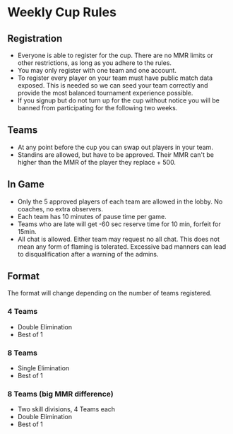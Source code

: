 # Weekly Cup Rules

## Registration
* Everyone is able to register for the cup. There are no MMR limits or other restrictions, as long as you adhere to the rules.
* You may only register with one team and one account.
* To register every player on your team must have public match data exposed. This is needed so we can seed your team correctly and provide the most balanced tournament experience possible.
* If you signup but do not turn up for the cup without notice you will be banned from participating for the following two weeks.

## Teams
* At any point before the cup you can swap out players in your team.
* Standins are allowed, but have to be approved. Their MMR can't be higher than the MMR of the player they replace + 500.

## In Game
* Only the 5 approved players of each team are allowed in the lobby. No coaches, no extra observers.
* Each team has 10 minutes of pause time per game.
* Teams who are late will get -60 sec reserve time for 10 min, forfeit for 15min.
* All chat is allowed. Either team may request no all chat. This does not mean any form of flaming is tolerated. Excessive bad manners can lead to disqualification after a warning of the admins.

## Format
The format will change depending on the number of teams registered.

### 4 Teams
* Double Elimination
* Best of 1

### 8 Teams
* Single Elimination
* Best of 1

### 8 Teams (big MMR difference)
* Two skill divisions, 4 Teams each
* Double Elimination
* Best of 1
